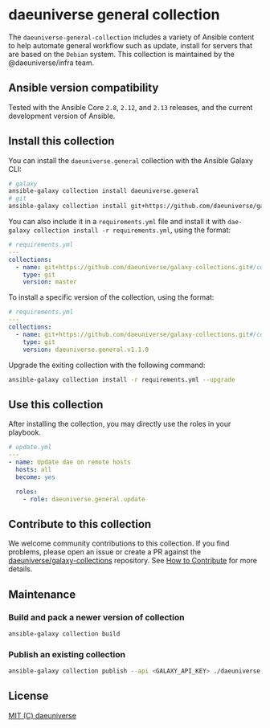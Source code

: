 # daeuniverse general collection

The `daeuniverse-general-collection` includes a variety of Ansible content to help automate general workflow such as update, install for servers that are based on the `Debian` system. This collection is maintained by the @daeuniverse/infra team.

## Ansible version compatibility

Tested with the Ansible Core `2.8`, `2.12`, and `2.13` releases, and the current development version of Ansible.

## Install this collection

You can install the `daeuniverse.general` collection with the Ansible Galaxy CLI:

```bash
# galaxy
ansible-galaxy collection install daeuniverse.general
# git
ansible-galaxy collection install git+https://github.com/daeuniverse/galaxy-collections#/collections/general,master
```

You can also include it in a `requirements.yml` file and install it with `dae-galaxy collection install -r requirements.yml`, using the format:

```yaml
# requirements.yml
---
collections:
  - name: git+https://github.com/daeuniverse/galaxy-collections.git#/collections/general
    type: git
    version: master
```

To install a specific version of the collection, using the format:

```yaml
# requirements.yml
---
collections:
  - name: git+https://github.com/daeuniverse/galaxy-collections.git#/collections/general
    type: git
    version: daeuniverse.general.v1.1.0
```

Upgrade the exiting collection with the following command:

```bash
ansible-galaxy collection install -r requirements.yml --upgrade
```

## Use this collection

After installing the collection, you may directly use the roles in your playbook.

```yaml
# update.yml
---
- name: Update dae on remote hosts
  hosts: all
  become: yes

  roles:
    - role: daeuniverse.general.update
```

## Contribute to this collection

We welcome community contributions to this collection. If you find problems, please open an issue or create a PR against the [daeuniverse/galaxy-collections](https://github.com/daeuniverse/galaxy-collections) repository. See [How to Contribute](https://github.com/daeuniverse/galaxy-collections/blob/master/docs/contribute.md) for more details.

## Maintenance

### Build and pack a newer version of collection

```bash
ansible-galaxy collection build
```

### Publish an existing collection

```bash
ansible-galaxy collection publish --api <GALAXY_API_KEY> ./daeuniverse-general-<VERSION>.tar.gz
```

## License

[MIT (C) daeuniverse](https://github.com/yqlbu/daeuniverse/galaxy-collections/blob/master/LICENSE)
